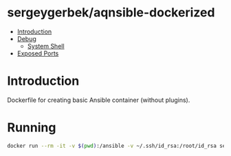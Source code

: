 # sergeygerbek/aqnsible-dockerized
- [Introduction](#introduction)
- [Debug](#debug)
    - [System Shell](#system-shell)
- [Exposed Ports](#exposed-ports)

# Introduction
Dockerfile for creating basic Ansible container (without plugins).

# Running
```bash
docker run --rm -it -v $(pwd):/ansible -v ~/.ssh/id_rsa:/root/id_rsa sergey.gerbek/ansible:2.9.27-ubuntu-20.04
```
